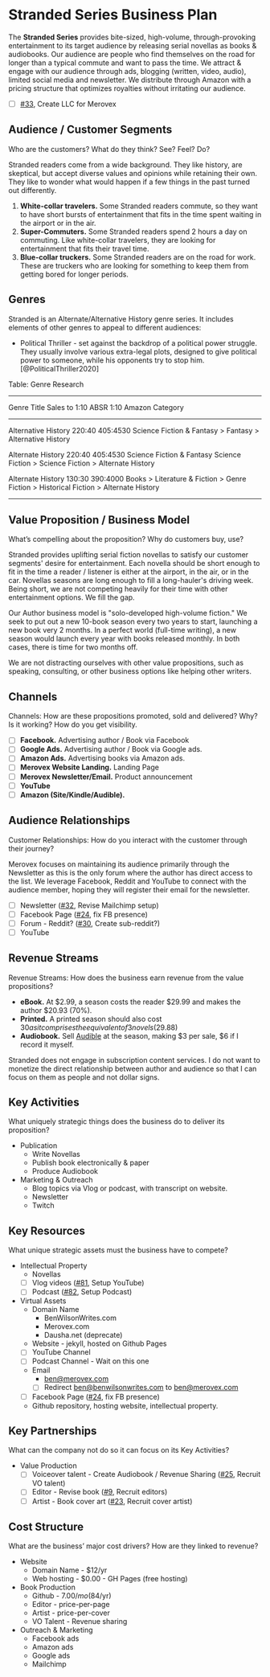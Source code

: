 # Stranded Series Business Plan

<!-- buisness-plan -->
The **Stranded Series** provides bite-sized, high-volume, through-provoking entertainment to its target audience by releasing serial novellas as books & audiobooks.
Our audience are people who find themselves on the road for longer than a typical commute and want to pass the time.
We attract & engage with our audience through ads, blogging (written, video, audio), limited social media and newsletter.
We distribute through Amazon with a pricing structure that optimizes royalties without irritating our audience.

<!-- /buisness-plan -->

- [ ] [#33], Create LLC for Merovex

<!-- [Business Model Canvas guide](https://www.alexandercowan.com/business-model-canvas-templates/) -->

## Audience / Customer Segments

Who are the customers? What do they think? See? Feel? Do?

Stranded readers come from a wide background. They like history, are skeptical, but accept diverse values and opinions while retaining their own. They like to wonder what would happen if a few things in the past turned out differently.

1. **White-collar travelers.** Some Stranded readers commute, so they want to have short bursts of entertainment that fits in the time spent waiting in the airport or in the air.
2. **Super-Commuters.** Some Stranded readers spend 2 hours a day on commuting. Like white-collar travelers, they are looking for entertainment that fits their travel time.
2. **Blue-collar truckers.** Some Stranded readers are on the road for work. These are truckers who are looking for something to keep them from getting bored for longer periods.

## Genres

Stranded is an Alternate/Alternative History genre series. It includes elements of other genres to appeal to different audiences:
* Political Thriller - set against the backdrop of a political power struggle. They usually involve various extra-legal plots, designed to give political power to someone, while his opponents try to stop him. [@PoliticalThriller2020]

Table: Genre Research

-----------------------------------------------------------------------------------------
Genre Title           Sales to 1:10   ABSR 1:10  Amazon Category
-------------------- --------------- ----------- ----------------------------------------
Alternative History    220:40         405:4530   Science Fiction & Fantasy
                                                 > Fantasy > Alternative History

Alternate History      220:40         405:4530   Science Fiction & Fantasy
Science Fiction                                  > Science Fiction > Alternate History

Alternate History      130:30         390:4000   Books > Literature & Fiction >
                                                 Genre Fiction > Historical Fiction >
                                                 Alternate History

-----------------------------------------------------------------------------------------



## Value Proposition / Business Model

What’s compelling about the proposition? Why do customers buy, use?

Stranded provides uplifting serial fiction novellas to satisfy our customer segments' desire for entertainment. Each novella should be short enough to fit in the time a reader / listener is either at the airport, in the air, or in the car. Novellas seasons are long enough to fill a long-hauler's driving week. Being short, we are not competing heavily for their time with other entertainment options. We fill the gap.

Our Author business model is "solo-developed high-volume fiction." We seek to put out a new 10-book season every two years to start, launching a new book very 2 months. In a perfect world (full-time writing), a new season would launch every year with books released monthly. In both cases, there is time for two months off.

We are not distracting ourselves with other value propositions, such as speaking, consulting, or other business options like helping other writers.

## Channels

Channels: How are these propositions promoted, sold and delivered? Why? Is it working? How do you get visibility.

* [ ] **Facebook.** Advertising author / Book via Facebook
* [ ] **Google Ads.** Advertising author / Book via Google ads.
* [ ] **Amazon Ads.** Advertising books via Amazon ads.
* [ ] **Merovex Website Landing.** Landing Page
* [ ] **Merovex Newsletter/Email.** Product announcement
* [ ] **YouTube**
* [ ] **Amazon (Site/Kindle/Audible).**

## Audience Relationships

Customer Relationships: How do you interact with the customer through their journey?

Merovex focuses on maintaining its audience primarily through the Newsletter as this is the only forum where the author has direct access to the list. We leverage Facebook, Reddit and YouTube to connect with the audience member, hoping they will register their email for the newsletter.

* [ ] Newsletter  ([#32], Revise Mailchimp setup)
* [ ] Facebook Page ([#24], fix FB presence)
* [ ] Forum - Reddit? ([#30], Create sub-reddit?)
* [ ] YouTube

## Revenue Streams

Revenue Streams: How does the business earn revenue from the value propositions?

- **eBook.** At $2.99, a season costs the reader $29.99 and makes the author $20.93 (70%).
- **Printed.** A printed season should also cost $30 as it comprises the equivalent of 3 novels ($29.88)
- **Audiobook.** Sell [Audible](https://www.acx.com/help/what-s-the-deal/200497690) at the season, making $3 per sale, $6 if I record it myself.

Stranded does not engage in subscription content services. I do not want to monetize the direct relationship between author and audience so that I can focus on them as people and not dollar signs.

## Key Activities

What uniquely strategic things does the business do to deliver its proposition?

* Publication
  * Write Novellas
  * Publish book electronically & paper
  * Produce Audiobook
* Marketing & Outreach
  * Blog topics via Vlog or podcast, with transcript on website.
  * Newsletter
  * Twitch

## Key Resources

What unique strategic assets must the business have to compete?

* Intellectual Property
  - Novellas
  - [ ] Vlog videos ([#81], Setup YouTube)
  - [ ] Podcast ([#82], Setup Podcast)
* Virtual Assets
  - Domain Name
    - BenWilsonWrites.com
    - Merovex.com
    - Dausha.net (deprecate)
  - Website - jekyll, hosted on Github Pages
  - [ ] YouTube Channel
  - [ ] Podcast Channel - Wait on this one
  - Email
    - ben@merovex.com
    - [ ] Redirect ben@benwilsonwrites.com to ben@merovex.com
  - [ ] Facebook Page ([#24], fix FB presence)
  - Github repository, hosting website, intellectual property.

## Key Partnerships

What can the company not do so it can focus on its Key Activities?

* Value Production
  - [ ] Voiceover talent - Create Audiobook / Revenue Sharing ([#25], Recruit VO talent)
  - [ ] Editor - Revise book ([#9], Recruit editors)
  - [ ] Artist - Book cover art ([#23], Recruit cover artist)
<!-- * Channels & Audience Relationships
  * Website (Hosting)
    - Google Domain
    - Github (website)
  * Podcast
    - [] TODO: Develop Podcast Plan
  * Vlog Production
    - [ ] YouTube ([#81], Setup YouTube)
  * Online Presence
    - [ ] Facebook ([#24], fix FB presence)
    - [ ] Google Ads ([#27], Research Google Ads)
    - [ ] Amazon Ads ([#26], Research Amazon Ads)
    - [ ] Mailchimp ([#32], Revise Mailchimp setup) -->

[#23]: https://github.com/Merovex/stranded-series/issues/23
[#24]: https://github.com/Merovex/stranded-series/issues/24
[#25]: https://github.com/Merovex/stranded-series/issues/25
[#26]: https://github.com/Merovex/stranded-series/issues/26
[#27]: https://github.com/Merovex/stranded-series/issues/27
[#30]: https://github.com/Merovex/stranded-series/issues/30
[#32]: https://github.com/Merovex/stranded-series/issues/32
[#33]: https://github.com/Merovex/stranded-series/issues/33
[#9]: https://github.com/Merovex/stranded-series/issues/9
[#81]: https://github.com/Merovex/stranded-series/issues/81
[#82]: https://github.com/Merovex/stranded-series/issues/82

## Cost Structure

What are the business’ major cost drivers? How are they linked to revenue?

* Website
  - Domain Name - $12/yr
  - Web hosting - $0.00 - GH Pages (free hosting)
* Book Production
  * Github - $7.00/mo ($84/yr)
  * Editor - price-per-page
  * Artist - price-per-cover
  * VO Talent - Revenue sharing
* Outreach & Marketing
  * Facebook ads
  * Amazon ads
  * Google ads
  * Mailchimp
